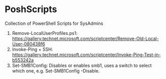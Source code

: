 # PoshScripts
Collection of PowerShell Scripts for SysAdmins
1. Remove-LocalUserProfiles.ps1: https://gallery.technet.microsoft.com/scriptcenter/Remove-Old-Local-User-080438f6
2. Invoke-Ping + SSH:  https://gallery.technet.microsoft.com/scriptcenter/Invoke-Ping-Test-in-b553242a
3. Set-SMB1Config: Disables or enables smb1, uses a switch to select which one, e.g. Set-SMB1Config -Disable.
